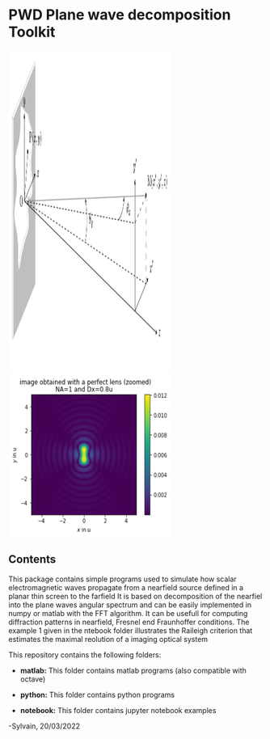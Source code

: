 # PWD Plane wave decomposition Toolkit

<img src="./img/Fraunhofer picture.png" width="320" height="640"><img src="./img/Rayleigh.png" width="320" height="320">  

## Contents
This package contains simple programs used to simulate how scalar electromagnetic waves propagate from a nearfield source defined in a planar thin screen to the farfield
It is based on decomposition of the nearfiel into the plane waves angular spectrum and can be easily implemented in numpy or matlab with the FFT algorithm.
It can be usefull for computing diffraction patterns in nearfield, Fresnel end Fraunhoffer conditions.
The example 1 given in the ntebook folder illustrates the Raileigh criterion that estimates the maximal reolution of a imaging optical system

This repository contains the following folders: 

* **matlab:** This folder contains matlab programs (also compatible with octave)

* **python:** This folder contains python programs 

* **notebook:** This folder contains jupyter notebook examples 


-Sylvain, 20/03/2022
